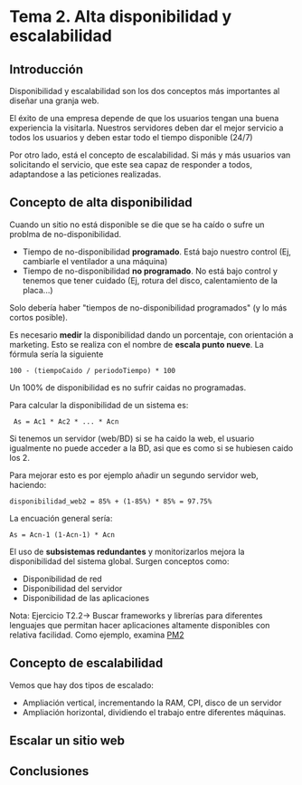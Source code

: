 # Tema 2. Alta disponibilidad y escalabilidad

## Introducción

Disponibilidad y escalabilidad son los dos conceptos más importantes al diseñar una granja web.

El éxito de una empresa depende de que los usuarios tengan una buena experiencia la visitarla. Nuestros servidores deben dar el mejor servicio a todos los usuarios y deben estar todo el tiempo disponible (24/7)

Por otro lado, está el concepto de escalabilidad. Si más y más usuarios van solicitando el servicio, que este sea capaz de responder a todos, adaptandose a las peticiones realizadas.

## Concepto de alta disponibilidad

Cuando un sitio no está disponible se die que se ha caído o sufre un problma de no-disponibilidad.

- Tiempo de no-disponibilidad **programado**. Está bajo nuestro control (Ej, cambiarle el ventilador a una máquina)
- Tiempo de no-disponibilidad **no programado**. No está bajo control y tenemos que tener cuidado (Ej, rotura del disco, calentamiento de la placa...)

Solo debería haber "tiempos de no-disponibilidad programados" (y lo más cortos posible).

Es necesario **medir** la disponibilidad dando un porcentaje, con orientación a marketing. Esto se realiza con el nombre de **escala punto nueve**. La fórmula sería la siguiente

`100 - (tiempoCaido / periodoTiempo) * 100`

Un 100% de disponibilidad es no sufrir caidas no programadas.

Para calcular la disponibilidad de un sistema es:

` As = Ac1 * Ac2 * ... * Acn`

Si tenemos un servidor (web/BD) si se ha caido la web, el usuario igualmente no puede acceder a la BD, asi que es como si se hubiesen caido los 2.

Para mejorar esto es por ejemplo añadir un segundo servidor web, haciendo:

`disponibilidad_web2 = 85% + (1-85%) * 85% = 97.75%`

La encuación general sería:

`As = Acn-1 (1-Acn-1) * Acn`

El uso de **subsistemas redundantes** y monitorizarlos mejora la disponibilidad del sistema global. Surgen conceptos como:
- Disponibilidad de red
- Disponibilidad del servidor
- Disponibilidad de las aplicaciones

Nota: Ejercicio T2.2-> Buscar frameworks y librerías para diferentes lenguajes que permitan hacer aplicaciones altamente disponibles con relativa facilidad. Como ejemplo, examina [PM2](https://github.com/Unitech/pm2)

## Concepto de escalabilidad

Vemos que hay dos tipos de escalado:
- Ampliación vertical, incrementando la RAM, CPI, disco de un servidor
- Ampliación horizontal, dividiendo el trabajo entre diferentes máquinas.


## Escalar un sitio web



## Conclusiones